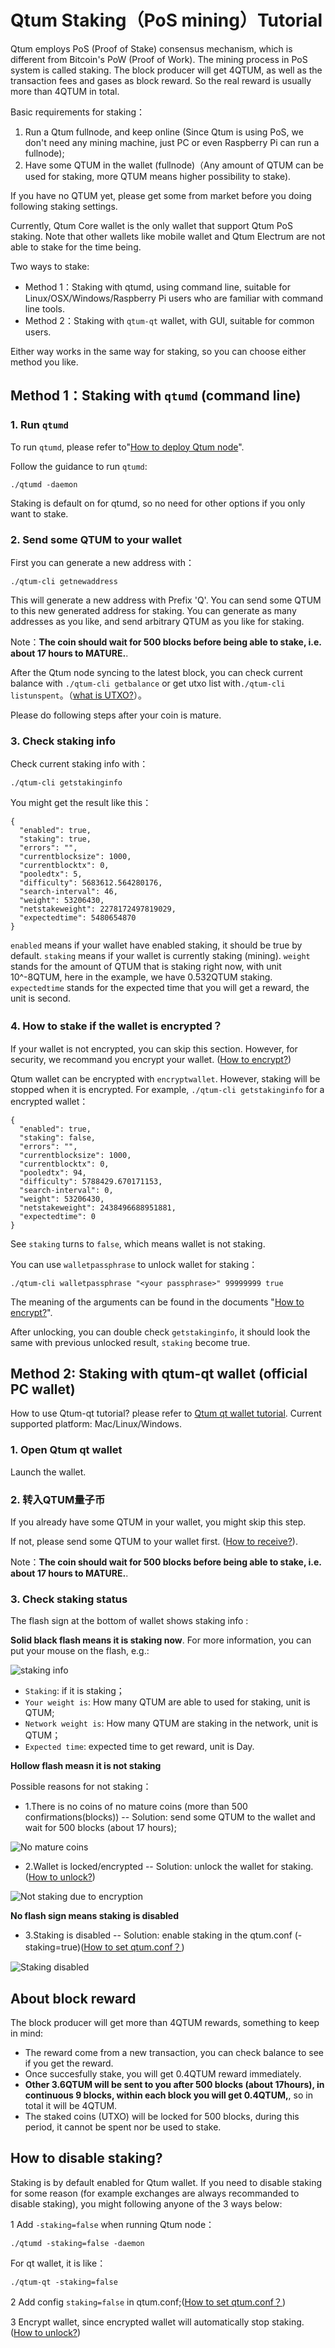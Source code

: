 # Qtum Staking（PoS mining）Tutorial

Qtum employs PoS (Proof of Stake) consensus mechanism, which is different from Bitcoin's PoW (Proof of Work). The mining process in PoS system is called staking. The block producer will get 4QTUM, as well as the transaction fees and gases as block reward. So the real reward is usually more than 4QTUM in total.

Basic requirements for staking：

1. Run a Qtum fullnode, and keep online (Since Qtum is using PoS, we don't need any mining machine, just PC or even Raspberry Pi can run a fullnode);
2. Have some QTUM in the wallet (fullnode)（Any amount of QTUM can be used for staking, more QTUM means higher possibility to stake).

If you have no QTUM yet, please get some from market before you doing following staking settings.

Currently, Qtum Core wallet is the only wallet that support Qtum PoS staking. Note that other wallets like mobile wallet and Qtum Electrum are not able to stake for the time being.

Two ways to stake:

* Method 1：Staking with qtumd, using command line, suitable for Linux/OSX/Windows/Raspberry Pi users who are familiar with command line tools.
* Method 2：Staking with `qtum-qt` wallet, with GUI, suitable for common users.

Either way works in the same way for staking, so you can choose either method you like.

## Method 1：Staking with `qtumd` (command line)

### 1. Run `qtumd`

To run `qtumd`, please refer to"[How to deploy Qtum node](Guidance-of-Qtum-Deployment-and-RPC-Settings.md)".

Follow the guidance to run `qtumd`:

```
./qtumd -daemon
```

Staking is default on for qtumd, so no need for other options if you only want to stake. 

### 2. Send some QTUM to your wallet

First you can generate a new address with：

```
./qtum-cli getnewaddress
```

This will generate a new address with Prefix 'Q'. You can send some QTUM to this new generated address for staking. You can generate as many addresses as you like, and send arbitrary QTUM as you like for staking.

Note：**The coin should wait for 500 blocks before being able to stake, i.e. about 17 hours to MATURE.**. 

After the Qtum node syncing to the latest block, you can check current balance with `./qtum-cli getbalance` or get utxo list with`./qtum-cli listunspent`。（[what is UTXO?](https://github.com/qtumproject/documents/blob/master/zh/Qtum-Blockchain-Guide.md#utxo账户模型)）。

Please do following steps after your coin is mature.

### 3. Check staking info

Check current staking info with：

```
./qtum-cli getstakinginfo
```

You might get the result like this：

```
{
  "enabled": true,
  "staking": true,
  "errors": "",
  "currentblocksize": 1000,
  "currentblocktx": 0,
  "pooledtx": 5,
  "difficulty": 5683612.564280176,
  "search-interval": 46,
  "weight": 53206430,
  "netstakeweight": 2278172497819029,
  "expectedtime": 5480654870
}
```

`enabled` means if your wallet have enabled staking, it should be true by default. `staking` means if your wallet is currently staking (mining). `weight` stands for the amount of QTUM that is staking right now, with unit 10^-8QTUM, here in the example, we have 0.532QTUM staking. `expectedtime` stands for the expected time that you will get a reward, the unit is second.

### 4. How to stake if the wallet is encrypted？

If your wallet is not encrypted, you can skip this section. However, for security, we recommand you encrypt your wallet. ([How to encrypt?](Encrypt-and-Unlock-Qtum-Wallet/README.md))

Qtum wallet can be encrypted with `encryptwallet`. However, staking will be stopped when it is encrypted. For example, `./qtum-cli getstakinginfo` for a encrypted wallet：

```
{
  "enabled": true,
  "staking": false,
  "errors": "",
  "currentblocksize": 1000,
  "currentblocktx": 0,
  "pooledtx": 94,
  "difficulty": 5788429.670171153,
  "search-interval": 0,
  "weight": 53206430,
  "netstakeweight": 2438496688951881,
  "expectedtime": 0
}
```

See `staking` turns to `false`, which means wallet is not staking.

You can use `walletpassphrase` to unlock wallet for staking：

```
./qtum-cli walletpassphrase "<your passphrase>" 99999999 true
```

The meaning of the arguments can be found in the documents "[How to encrypt?](Encrypt-and-Unlock-Qtum-Wallet/README.md)".

After unlocking, you can double check `getstakinginfo`, it should look the same with previous unlocked result, `staking` become true.

## Method 2: Staking with qtum-qt wallet (official PC wallet)

How to use Qtum-qt tutorial? please refer to [Qtum qt wallet tutorial](Qtum-Wallet-Tutorial/README.md). Current supported platform: Mac/Linux/Windows.

### 1. Open Qtum qt wallet

Launch the wallet.

### 2. 转入QTUM量子币

If you already have some QTUM in your wallet, you might skip this step.

If not, please send some QTUM to your wallet first. ([How to receive?](Qtum-Wallet-Tutorial/README.md)).

Note：**The coin should wait for 500 blocks before being able to stake, i.e. about 17 hours to MATURE.**. 

### 3. Check staking status

The flash sign at the bottom of wallet shows staking info :

**Solid black flash means it is staking now**. For more information, you can put your mouse on the flash, e.g.:

![staking info](https://s.qtum.site/uploads/898c1564fa8ea81b4383047c1f047f98.png)

* `Staking`: if it is staking；
* `Your weight is`: How many QTUM are able to used for staking, unit is QTUM;
* `Network weight is`: How many QTUM are staking in the network, unit is QTUM；
* `Expected time`: expected time to get reward, unit is Day.

**Hollow flash measn it is not staking**

Possible reasons for not staking：

* 1.There is no coins of no mature coins (more than 500 confirmations(blocks)) -- Solution: send some QTUM to the wallet and wait for 500 blocks (about 17 hours);

![No mature coins](https://s.qtum.site/uploads/ff56f4442175cfadfffe5cda9561510f.png)

* 2.Wallet is locked/encrypted -- Solution: unlock the wallet for staking. ([How to unlock?](Encrypt-and-Unlock-Qtum-Wallet/README.md))

![Not staking due to encryption](https://s.qtum.site/uploads/55e240b15626dcc9f9c6d3b31e5094f8.jpeg)

**No flash sign means staking is disabled**

* 3.Staking is disabled -- Solution: enable staking in the qtum.conf (-staking=true)([How to set qtum.conf？](Guidance-of-Qtum-Deployment-and-RPC-Settings.md))

![Staking disabled](https://s.qtum.site/uploads/2626afb29dbab216326e8a6f2b9aec10.jpeg)

## About block reward

The block producer will get more than 4QTUM rewards, something to keep in mind:

* The reward come from a new transaction, you can check balance to see if you get the reward.
* Once succesfully stake, you will get 0.4QTUM reward immediately.
* **Other 3.6QTUM will be sent to you after 500 blocks (about 17hours), in continuous 9 blocks, within each block you will get 0.4QTUM,**, so in total it will be 4QTUM.
* The staked coins (UTXO) will be locked for 500 blocks, during this period, it cannot be spent nor be used to stake. 

## How to disable staking?

Staking is by default enabled for Qtum wallet. If you need to disable staking for some reason (for example exchanges are always recommanded to disable staking), you might following anyone of the 3 ways below:

1 Add `-staking=false` when running Qtum node：

```
./qtumd -staking=false -daemon
```

For qt wallet, it is like：

```
./qtum-qt -staking=false
```

2 Add config `staking=false` in qtum.conf;([How to set qtum.conf？](Guidance-of-Qtum-Deployment-and-RPC-Settings.md))

3 Encrypt wallet, since encrypted wallet will automatically stop staking.([How to unlock?](Encrypt-and-Unlock-Qtum-Wallet/README.md))
